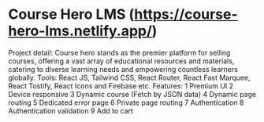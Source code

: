 # Course Hero LMS (https://course-hero-lms.netlify.app/)
Project detail: Course hero stands as the premier platform for selling courses, offering a vast array of educational resources and materials, catering to diverse learning needs and empowering countless learners globally.
Tools: React JS, Tailwind CSS, React Router, React Fast Marquee, React Tostify, React Icons and Firebase etc.
Features: 
1 Premium UI
2 Device responsive
3 Dynamic course (Fetch by JSON data)
4 Dynamic page routing
5 Dedicated error page
6 Private page routing
7 Authentication
8 Authentication validation
9 Add to cart


